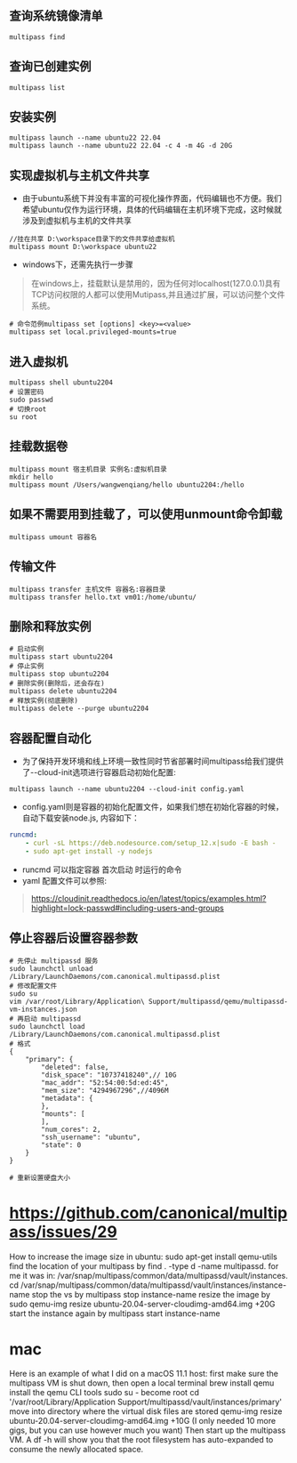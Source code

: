 ## 查询系统镜像清单
```shell
multipass find
```

## 查询已创建实例
```shell
multipass list
```

## 安装实例
```shell
multipass launch --name ubuntu22 22.04
multipass launch --name ubuntu22 22.04 -c 4 -m 4G -d 20G
```

## 实现虚拟机与主机文件共享
- 由于ubuntu系统下并没有丰富的可视化操作界面，代码编辑也不方便。我们希望ubuntu仅作为运行环境，具体的代码编辑在主机环境下完成，这时候就涉及到虚拟机与主机的文件共享
```shell
//挂在共享 D:\workspace目录下的文件共享给虚拟机
multipass mount D:\workspace ubuntu22
```
- windows下，还需先执行一步骤
> 在windows上，挂载默认是禁用的，因为任何对localhost(127.0.0.1)具有TCP访问权限的人都可以使用Mutipass,并且通过扩展，可以访问整个文件系统。

```shell
# 命令范例multipass set [options] <key>=<value>
multipass set local.privileged-mounts=true
```

## 进入虚拟机
```shell
multipass shell ubuntu2204
# 设置密码
sudo passwd
# 切换root
su root
```
## 挂载数据卷
```shell
multipass mount 宿主机目录 实例名:虚拟机目录
mkdir hello
multipass mount /Users/wangwenqiang/hello ubuntu2204:/hello
```
## 如果不需要用到挂载了，可以使用unmount命令卸载
```shell
multipass umount 容器名
```

## 传输文件
```shell
multipass transfer 主机文件 容器名:容器目录
multipass transfer hello.txt vm01:/home/ubuntu/
```

## 删除和释放实例
```shell
# 启动实例
multipass start ubuntu2204
# 停止实例
multipass stop ubuntu2204
# 删除实例(删除后，还会存在)
multipass delete ubuntu2204
# 释放实例(彻底删除)
multipass delete --purge ubuntu2204
```

## 容器配置自动化
- 为了保持开发环境和线上环境一致性同时节省部署时间multipass给我们提供了--cloud-init选项进行容器启动初始化配置:
```shell
multipass launch --name ubuntu2204 --cloud-init config.yaml
```
- config.yaml则是容器的初始化配置文件，如果我们想在初始化容器的时候，自动下载安装node.js, 内容如下：
```yaml
runcmd:
	- curl -sL https://deb.nodesource.com/setup_12.x|sudo -E bash -
	- sudo apt-get install -y nodejs
```
- runcmd 可以指定容器 首次启动 时运行的命令
- yaml 配置文件可以参照:
> https://cloudinit.readthedocs.io/en/latest/topics/examples.html?highlight=lock-passwd#including-users-and-groups
## 停止容器后设置容器参数
```
# 先停止 multipassd 服务
sudo launchctl unload /Library/LaunchDaemons/com.canonical.multipassd.plist
# 修改配置文件
sudo su
vim /var/root/Library/Application\ Support/multipassd/qemu/multipassd-vm-instances.json
# 再启动 multipassd
sudo launchctl load /Library/LaunchDaemons/com.canonical.multipassd.plist
# 格式
{
    "primary": {
        "deleted": false,
        "disk_space": "10737418240",// 10G
        "mac_addr": "52:54:00:5d:ed:45",
        "mem_size": "4294967296",//4096M
        "metadata": {
        },
        "mounts": [
        ],
        "num_cores": 2,
        "ssh_username": "ubuntu",
        "state": 0
    }
}

# 重新设置硬盘大小
```
# https://github.com/canonical/multipass/issues/29
How to increase the image size in ubuntu:
sudo apt-get install qemu-utils
find the location of your multipass by find . -type d -name multipassd. for me it was in: /var/snap/multipass/common/data/multipassd/vault/instances.
cd /var/snap/multipass/common/data/multipassd/vault/instances/instance-name
stop the vs by multipass stop instance-name
resize the image by sudo qemu-img resize ubuntu-20.04-server-cloudimg-amd64.img +20G
start the instance again by multipass start instance-name
# mac
Here is an example of what I did on a macOS 11.1 host:
first make sure the multipass VM is shut down, then open a local terminal
brew install qemu install the qemu CLI tools
sudo su - become root
cd '/var/root/Library/Application Support/multipassd/vault/instances/primary' move into directory where the virtual disk files are stored
qemu-img resize ubuntu-20.04-server-cloudimg-amd64.img +10G (I only needed 10 more gigs, but you can use however much you want)
Then start up the multipass VM. A df -h will show you that the root filesystem has auto-expanded to consume the newly allocated space.
```

